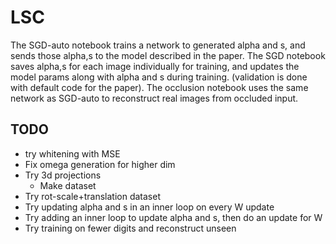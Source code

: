 # LSC
The SGD-auto notebook trains a network to generated alpha and s, and sends those alpha,s to the model described in the paper.
The SGD notebook saves alpha,s for each image individually for training, and updates the model params along with alpha and s during training. (validation is done with default code for the paper). The occlusion notebook uses the same network as SGD-auto to reconstruct real images from occluded input.
## TODO
* try whitening with MSE
* Fix omega generation for higher dim
* Try 3d projections
  * Make dataset
* Try rot-scale+translation dataset
* Try updating alpha and s in an inner loop on every W update
* Try adding an inner loop to update alpha and s, then do an update for W
* Try training on fewer digits and reconstruct unseen
